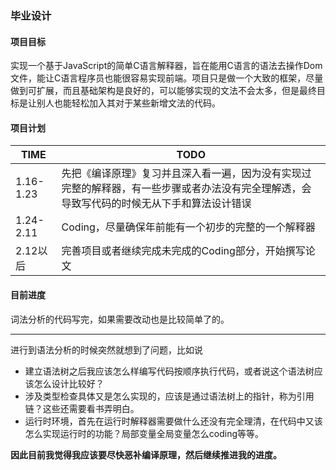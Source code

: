 ### 毕业设计

#### 项目目标

实现一个基于JavaScript的简单C语言解释器，旨在能用C语言的语法去操作Dom文件，能让C语言程序员也能很容易实现前端。项目只是做一个大致的框架，尽量做到可扩展，而且基础架构是良好的，可以能够实现的文法不会太多，但是最终目标是让别人也能轻松加入其对于某些新增文法的代码。

#### 项目计划

| TIME      | TODO                                                         |
| --------- | ------------------------------------------------------------ |
| 1.16-1.23 | 先把《编译原理》复习并且深入看一遍，因为没有实现过完整的解释器，有一些步骤或者办法没有完全理解透，会导致写代码的时候无从下手和算法设计错误 |
| 1.24-2.11 | Coding，尽量确保年前能有一个初步的完整的一个解释器           |
| 2.12以后  | 完善项目或者继续完成未完成的Coding部分，开始撰写论文         |

#### 目前进度

词法分析的代码写完，如果需要改动也是比较简单了的。

---

进行到语法分析的时候突然就想到了问题，比如说

- 建立语法树之后我应该怎么样编写代码按顺序执行代码，或者说这个语法树应该怎么设计比较好？
- 涉及类型检查具体又是怎么实现的，应该是通过语法树上的指针，称为引用链？这些还需要看书弄明白。
- 运行时环境，首先在运行时解释器需要做什么还没有完全理清，在代码中又该怎么实现运行时的功能？局部变量全局变量怎么coding等等。

**因此目前我觉得我应该要尽快恶补编译原理，然后继续推进我的进度。**
